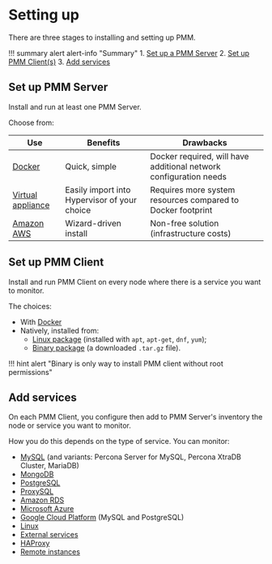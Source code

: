 # Setting up

There are three stages to installing and setting up PMM.

!!! summary alert alert-info "Summary"
    1. [Set up a PMM Server](#set-up-pmm-server)
    2. [Set up PMM Client(s)](#set-up-pmm-client)
    3. [Add services](#add-services)

## Set up PMM Server

Install and run at least one PMM Server.

Choose from:

| Use                  | <i class="uil uil-thumbs-up"></i> **Benefits** | <i class="uil uil-thumbs-down"></i> **Drawbacks**
|----------------------|------------------------------------------------|-------------------------------------------------------------
| [Docker]             | Quick, simple                                  | Docker required, will have additional network configuration needs
| [Virtual appliance]  | Easily import into Hypervisor of your choice   | Requires more system resources compared to Docker footprint
| [Amazon AWS]         | Wizard-driven install                          | Non-free solution (infrastructure costs)

## Set up PMM Client

Install and run PMM Client on every node where there is a service you want to monitor.

The choices:

- With [Docker](client/index.md#docker)
- Natively, installed from:
    - [Linux package](client/index.md#package-manager) (installed with `apt`, `apt-get`, `dnf`, `yum`);
    - [Binary package](client/index.md#binary-package) (a downloaded `.tar.gz` file).

!!! hint alert "Binary is only way to install PMM client without root permissions"

## Add services

On each PMM Client, you configure then add to PMM Server's inventory the node or service you want to monitor.

How you do this depends on the type of service. You can monitor:

- [MySQL] (and variants: Percona Server for MySQL, Percona XtraDB Cluster, MariaDB)
- [MongoDB]
- [PostgreSQL]
- [ProxySQL]
- [Amazon RDS]
- [Microsoft Azure]
- [Google Cloud Platform] (MySQL and PostgreSQL)
- [Linux]
- [External services]
- [HAProxy]
- [Remote instances]

[MySQL]: client/mysql.md
[MongoDB]: client/mongodb.md
[PostgreSQL]: client/postgresql.md
[ProxySQL]: client/proxysql.md
[Amazon RDS]: client/aws.md
[Microsoft Azure]: client/azure.md
[Google Cloud Platform]: client/google.md
[Linux]: client/linux.md
[External services]: client/external.md
[HAProxy]: client/haproxy.md
[Remote instances]: client/remote.md
[dashboards]: ../details/dashboards/
[Docker]: server/docker.md
[virtual appliance]: server/virtual-appliance.md
[Amazon AWS]: server/aws.md
[easy install]: server/easy-install.md
